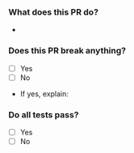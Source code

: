 ### What does this PR do?
-

### Does this PR break anything?
- [ ] Yes
- [ ] No
- If yes, explain:

### Do all tests pass?
- [ ] Yes
- [ ] No
